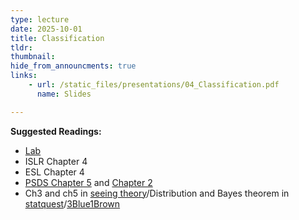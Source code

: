 ```yaml
---
type: lecture
date: 2025-10-01
title: Classification
tldr: 
thumbnail: 
hide_from_announcments: true
links: 
    - url: /static_files/presentations/04_Classification.pdf
      name: Slides

---
```

**Suggested Readings:**
- [Lab](https://github.com/phonchi/nsysu-math524/blob/main/static_files/presentations/Ch04-classification-lab-zh.ipynb)
- ISLR Chapter 4
- ESL Chapter 4
- [PSDS Chapter 5](https://github.com/gedeck/practical-statistics-for-data-scientists/blob/master/python/notebooks/Chapter%205%20-%20Classification.ipynb) and [Chapter 2](https://github.com/gedeck/practical-statistics-for-data-scientists/blob/master/python/notebooks/Chapter%202%20-%20Data%20and%20sampling%20distributions.ipynb)
- Ch3 and ch5 in [seeing theory](https://seeing-theory.brown.edu/#secondPage/chapter5)/Distribution and Bayes theorem in [statquest](https://www.youtube.com/watch?v=qBigTkBLU6g&list=PLblh5JKOoLUK0FLuzwntyYI10UQFUhsY9)/[3Blue1Brown](https://www.3blue1brown.com/topics/probability)

 
